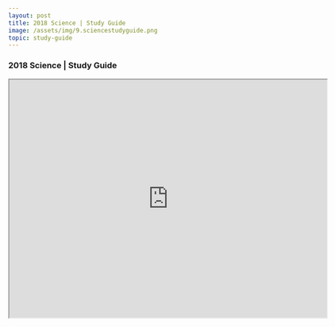 ```yaml
---
layout: post
title: 2018 Science | Study Guide
image: /assets/img/9.sciencestudyguide.png
topic: study-guide
---
```


### 2018 Science | Study Guide

<iframe src="https://drive.google.com/file/d/1paQSu-cfcoBaFLUXk1AIg2Wl8syiGnF1/preview" width="640" height="480"></iframe>

<br>